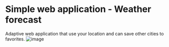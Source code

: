 # Simple web application  - Weather forecast
 Adaptive web application that use your location and can save other cities to favorites.
 ![image](https://user-images.githubusercontent.com/45030291/159469778-36ff7c87-63d9-4516-862e-4000c0d458d8.png)
